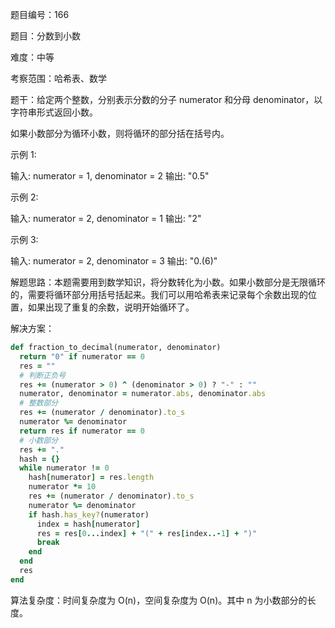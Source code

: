题目编号：166

题目：分数到小数

难度：中等

考察范围：哈希表、数学

题干：给定两个整数，分别表示分数的分子 numerator 和分母 denominator，以字符串形式返回小数。

如果小数部分为循环小数，则将循环的部分括在括号内。

示例 1:

输入: numerator = 1, denominator = 2
输出: "0.5"

示例 2:

输入: numerator = 2, denominator = 1
输出: "2"

示例 3:

输入: numerator = 2, denominator = 3
输出: "0.(6)"

解题思路：本题需要用到数学知识，将分数转化为小数。如果小数部分是无限循环的，需要将循环部分用括号括起来。我们可以用哈希表来记录每个余数出现的位置，如果出现了重复的余数，说明开始循环了。

解决方案：

```ruby
def fraction_to_decimal(numerator, denominator)
  return "0" if numerator == 0
  res = ""
  # 判断正负号
  res += (numerator > 0) ^ (denominator > 0) ? "-" : ""
  numerator, denominator = numerator.abs, denominator.abs
  # 整数部分
  res += (numerator / denominator).to_s
  numerator %= denominator
  return res if numerator == 0
  # 小数部分
  res += "."
  hash = {}
  while numerator != 0
    hash[numerator] = res.length
    numerator *= 10
    res += (numerator / denominator).to_s
    numerator %= denominator
    if hash.has_key?(numerator)
      index = hash[numerator]
      res = res[0...index] + "(" + res[index..-1] + ")"
      break
    end
  end
  res
end
```

算法复杂度：时间复杂度为 O(n)，空间复杂度为 O(n)。其中 n 为小数部分的长度。